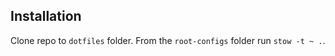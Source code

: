 ## Installation

Clone repo to `dotfiles` folder. From the `root-configs` folder run `stow -t ~ .`.
